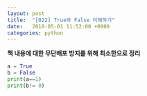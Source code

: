 ```yaml
---
layout: post
title:  "[022] True와 False 이해하기"
date:   2018-05-01 11:52:00 +0900
categories: python
---
```

**책 내용에 대한 무단배포 방지를 위해 최소한으로 정리**

```python
a = True
b = False
print(a==1)
print(b!= 0)
```